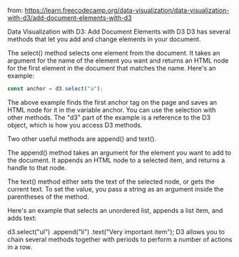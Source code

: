 from: https://learn.freecodecamp.org/data-visualization/data-visualization-with-d3/add-document-elements-with-d3

Data Visualization with D3: Add Document Elements with D3
D3 has several methods that let you add and change elements in your document.

The select() method selects one element from the document. It takes an argument for the name of the element you want and returns an HTML node for the first element in the document that matches the name. Here's an example:

```javascript
const anchor = d3.select("a");
```



The above example finds the first anchor tag on the page and saves an HTML node for it in the variable anchor. You can use the selection with other methods. The "d3" part of the example is a reference to the D3 object, which is how you access D3 methods.

Two other useful methods are append() and text().

The append() method takes an argument for the element you want to add to the document. It appends an HTML node to a selected item, and returns a handle to that node.

The text() method either sets the text of the selected node, or gets the current text. To set the value, you pass a string as an argument inside the parentheses of the method.

Here's an example that selects an unordered list, appends a list item, and adds text:

d3.select("ul")
.append("li")
.text("Very important item");
D3 allows you to chain several methods together with periods to perform a number of actions in a row.
